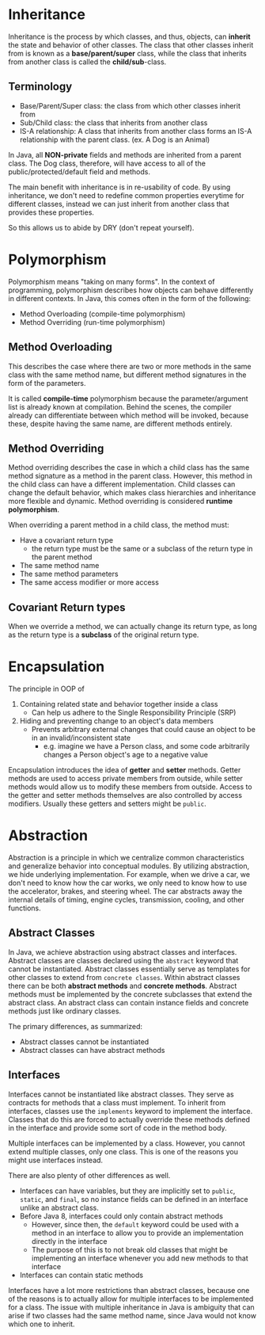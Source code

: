 # Inheritance
Inheritance is the process by which classes, and thus, objects, can **inherit** the state and behavior of other classes. The class that other classes inherit from is known as a **base/parent/super** class, while the class that inherits from another class is called the **child/sub**-class.

## Terminology
- Base/Parent/Super class: the class from which other classes inherit from
- Sub/Child class: the class that inherits from another class
- IS-A relationship: A class that inherits from another class forms an IS-A relationship with the parent class. (ex. A Dog is an Animal)

In Java, all **NON-private** fields and methods are inherited from a parent class. The Dog class, therefore, will have access to all of the public/protected/default field and methods.

The main benefit with inheritance is in re-usability of code. By using inheritance, we don't need to redefine common properties everytime for different classes, instead we can just inherit from another class that provides these properties. 

So this allows us to abide by DRY (don't repeat yourself).

# Polymorphism
Polymorphism means "taking on many forms". In the context of programming, polymorphism describes how objects can behave differently in different contexts. In Java, this comes often in the form of the following:
- Method Overloading (compile-time polymorphism)
- Method Overriding (run-time polymorphism)

## Method Overloading
This describes the case where there are two or more methods in the same class with the same method name, but different method signatures in the form of the parameters.

It is called **compile-time** polymorphism because the parameter/argument list is already known at compilation. Behind the scenes, the compiler already can differentiate between which method will be invoked, because these, despite having the same name, are different methods entirely.

## Method Overriding
Method overriding describes the case in which a child class has the same method signature as a method in the parent class. However, this method in the child class can have a different implementation. Child classes can change the default behavior, which makes class hierarchies and inheritance more flexible and dynamic. Method overriding is considered **runtime polymorphism**.

When overriding a parent method in a child class, the method must:
- Have a covariant return type
    - the return type must be the same or a subclass of the return type in the parent method
- The same method name
- The same method parameters
- The same access modifier or more access

## Covariant Return types
When we override a method, we can actually change its return type, as long as the return type is a **subclass** of the original return type.

# Encapsulation
The principle in OOP of
1. Containing related state and behavior together inside a class
    - Can help us adhere to the Single Responsibility Principle (SRP)
2. Hiding and preventing change to an object's data members
    - Prevents arbitrary external changes that could cause an object to be in an invalid/inconsistent state
        - e.g. imagine we have a Person class, and some code arbitrarily changes a Person object's age to a negative value

Encapsulation introduces the idea of **getter** and **setter** methods. Getter methods are used to access private members from outside, while setter methods would allow us to modify these members from outside. Access to the getter and setter methods themselves are also controlled by access modifiers. Usually these getters and setters might be `public`.

# Abstraction
Abstraction is a principle in which we centralize common characteristics and generalize behavior into conceptual modules. By utilizing abstraction, we hide underlying implementation. For example, when we drive a car, we don't need to know how the car works, we only need to know how to use the accelerator, brakes, and steering wheel. The car abstracts away the internal details of timing, engine cycles, transmission, cooling, and other functions.

## Abstract Classes
In Java, we achieve abstraction using abstract classes and interfaces. Abstract classes are classes declared using the `abstract` keyword that cannot be instantiated. Abstract classes essentially serve as templates for other classes to extend from `concrete classes`. Within abstract classes there can be both **abstract methods** and **concrete methods**. Abstract methods must be implemented by the concrete subclasses that extend the abstract class. An abstract class can contain instance fields and concrete methods just like ordinary classes.

The primary differences, as summarized:
- Abstract classes cannot be instantiated
- Abstract classes can have abstract methods

## Interfaces
Interfaces cannot be instantiated like abstract classes. They serve as contracts for methods that a class must implement. To inherit from interfaces, classes use the `implements` keyword to implement the interface. Classes that do this are forced to actually override these methods defined in the interface and provide some sort of code in the method body. 

Multiple interfaces can be implemented by a class. However, you cannot extend multiple classes, only one class. This is one of the reasons you might use interfaces instead.

There are also plenty of other differences as well. 
- Interfaces can have variables, but they are implicitly set to `public`, `static`, and `final`, so no instance fields can be defined in an interface unlike an abstract class.
- Before Java 8, interfaces could only contain abstract methods
    - However, since then, the `default` keyword could be used with a method in an interface to allow you to provide an implementation directly in the interface
    - The purpose of this is to not break old classes that might be implementing an interface whenever you add new methods to that interface
- Interfaces can contain static methods

Interfaces have a lot more restrictions than abstract classes, because one of the reasons is to actually allow for multiple interfaces to be implemented for a class. The issue with multiple inheritance in Java is ambiguity that can arise if two classes had the same method name, since Java would not know which one to inherit.